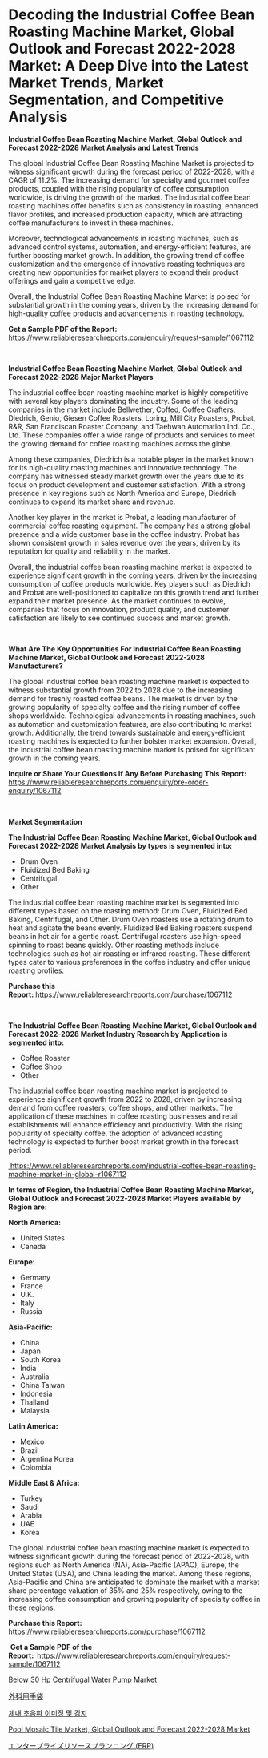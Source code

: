 <p><h1>Decoding the Industrial Coffee Bean Roasting Machine Market, Global Outlook and Forecast 2022-2028 Market: A Deep Dive into the Latest Market Trends, Market Segmentation, and Competitive Analysis</h1></p><p><strong>Industrial Coffee Bean Roasting Machine Market, Global Outlook and Forecast 2022-2028 Market Analysis and Latest Trends</strong></p>
<p><p>The global Industrial Coffee Bean Roasting Machine Market is projected to witness significant growth during the forecast period of 2022-2028, with a CAGR of 11.2%. The increasing demand for specialty and gourmet coffee products, coupled with the rising popularity of coffee consumption worldwide, is driving the growth of the market. The industrial coffee bean roasting machines offer benefits such as consistency in roasting, enhanced flavor profiles, and increased production capacity, which are attracting coffee manufacturers to invest in these machines.</p><p>Moreover, technological advancements in roasting machines, such as advanced control systems, automation, and energy-efficient features, are further boosting market growth. In addition, the growing trend of coffee customization and the emergence of innovative roasting techniques are creating new opportunities for market players to expand their product offerings and gain a competitive edge.</p><p>Overall, the Industrial Coffee Bean Roasting Machine Market is poised for substantial growth in the coming years, driven by the increasing demand for high-quality coffee products and advancements in roasting technology.</p></p>
<p><strong>Get a Sample PDF of the Report:&nbsp;</strong> <a href="https://www.reliableresearchreports.com/enquiry/request-sample/1067112">https://www.reliableresearchreports.com/enquiry/request-sample/1067112</a></p>
<p>&nbsp;</p>
<p><strong>Industrial Coffee Bean Roasting Machine Market, Global Outlook and Forecast 2022-2028 Major Market Players</strong></p>
<p><p>The industrial coffee bean roasting machine market is highly competitive with several key players dominating the industry. Some of the leading companies in the market include Bellwether, Coffed, Coffee Crafters, Diedrich, Genio, Giesen Coffee Roasters, Loring, Mill City Roasters, Probat, R&R, San Franciscan Roaster Company, and Taehwan Automation Ind. Co., Ltd. These companies offer a wide range of products and services to meet the growing demand for coffee roasting machines across the globe.</p><p>Among these companies, Diedrich is a notable player in the market known for its high-quality roasting machines and innovative technology. The company has witnessed steady market growth over the years due to its focus on product development and customer satisfaction. With a strong presence in key regions such as North America and Europe, Diedrich continues to expand its market share and revenue.</p><p>Another key player in the market is Probat, a leading manufacturer of commercial coffee roasting equipment. The company has a strong global presence and a wide customer base in the coffee industry. Probat has shown consistent growth in sales revenue over the years, driven by its reputation for quality and reliability in the market.</p><p>Overall, the industrial coffee bean roasting machine market is expected to experience significant growth in the coming years, driven by the increasing consumption of coffee products worldwide. Key players such as Diedrich and Probat are well-positioned to capitalize on this growth trend and further expand their market presence. As the market continues to evolve, companies that focus on innovation, product quality, and customer satisfaction are likely to see continued success and market growth.</p></p>
<p>&nbsp;</p>
<p><strong>What Are The Key Opportunities For Industrial Coffee Bean Roasting Machine Market, Global Outlook and Forecast 2022-2028 Manufacturers?</strong></p>
<p><p>The global industrial coffee bean roasting machine market is expected to witness substantial growth from 2022 to 2028 due to the increasing demand for freshly roasted coffee beans. The market is driven by the growing popularity of specialty coffee and the rising number of coffee shops worldwide. Technological advancements in roasting machines, such as automation and customization features, are also contributing to market growth. Additionally, the trend towards sustainable and energy-efficient roasting machines is expected to further bolster market expansion. Overall, the industrial coffee bean roasting machine market is poised for significant growth in the coming years.</p></p>
<p><strong>Inquire or Share Your Questions If Any Before Purchasing This Report:</strong> <a href="https://www.reliableresearchreports.com/enquiry/pre-order-enquiry/1067112">https://www.reliableresearchreports.com/enquiry/pre-order-enquiry/1067112</a></p>
<p>&nbsp;</p>
<p><strong>Market Segmentation</strong></p>
<p><strong>The Industrial Coffee Bean Roasting Machine Market, Global Outlook and Forecast 2022-2028 Market Analysis by types is segmented into:</strong></p>
<p><ul><li>Drum Oven</li><li>Fluidized Bed Baking</li><li>Centrifugal</li><li>Other</li></ul></p>
<p><p>The industrial coffee bean roasting machine market is segmented into different types based on the roasting method: Drum Oven, Fluidized Bed Baking, Centrifugal, and Other. Drum Oven roasters use a rotating drum to heat and agitate the beans evenly. Fluidized Bed Baking roasters suspend beans in hot air for a gentle roast. Centrifugal roasters use high-speed spinning to roast beans quickly. Other roasting methods include technologies such as hot air roasting or infrared roasting. These different types cater to various preferences in the coffee industry and offer unique roasting profiles.</p></p>
<p><strong>Purchase this Report:&nbsp;</strong><a href="https://www.reliableresearchreports.com/purchase/1067112">https://www.reliableresearchreports.com/purchase/1067112</a></p>
<p>&nbsp;</p>
<p><strong>The Industrial Coffee Bean Roasting Machine Market, Global Outlook and Forecast 2022-2028 Market Industry Research by Application is segmented into:</strong></p>
<p><ul><li>Coffee Roaster</li><li>Coffee Shop</li><li>Other</li></ul></p>
<p><p>The industrial coffee bean roasting machine market is projected to experience significant growth from 2022 to 2028, driven by increasing demand from coffee roasters, coffee shops, and other markets. The application of these machines in coffee roasting businesses and retail establishments will enhance efficiency and productivity. With the rising popularity of specialty coffee, the adoption of advanced roasting technology is expected to further boost market growth in the forecast period.</p></p>
<p><a href="https://www.reliableresearchreports.com/industrial-coffee-bean-roasting-machine-market-in-global-r1067112">&nbsp;https://www.reliableresearchreports.com/industrial-coffee-bean-roasting-machine-market-in-global-r1067112</a></p>
<p><strong>In terms of Region, the Industrial Coffee Bean Roasting Machine Market, Global Outlook and Forecast 2022-2028 Market Players available by Region are:</strong></p>
<p>
    <p> <strong> North America: </strong>
        <ul>
            <li>United States</li>
            <li>Canada</li>
        </ul>
        </p> 
    <p> <strong> Europe: </strong>
        <ul>
            <li>Germany</li>
            <li>France</li>
            <li>U.K.</li>
            <li>Italy</li>
            <li>Russia</li>
        </ul>
        </p> 
    <p> <strong> Asia-Pacific: </strong>
        <ul>
            <li>China</li>
            <li>Japan</li>
            <li>South Korea</li>
            <li>India</li>
            <li>Australia</li>
            <li>China Taiwan</li>
            <li>Indonesia</li>
            <li>Thailand</li>
            <li>Malaysia</li>
        </ul>
        </p> 
    <p> <strong> Latin America: </strong>
        <ul>
            <li>Mexico</li>
            <li>Brazil</li>
            <li>Argentina Korea</li>
            <li>Colombia</li>
        </ul>
        </p> 
    <p> <strong> Middle East & Africa: </strong>
        <ul>
            <li>Turkey</li>
            <li>Saudi</li>
            <li>Arabia</li>
            <li>UAE</li>
            <li>Korea</li>
        </ul>
    </p>
    </p>
<p><p>The global industrial coffee bean roasting machine market is expected to witness significant growth during the forecast period of 2022-2028, with regions such as North America (NA), Asia-Pacific (APAC), Europe, the United States (USA), and China leading the market. Among these regions, Asia-Pacific and China are anticipated to dominate the market with a market share percentage valuation of 35% and 25% respectively, owing to the increasing coffee consumption and growing popularity of specialty coffee in these regions.</p></p>
<p><strong>Purchase this Report: </strong><a href="https://www.reliableresearchreports.com/purchase/1067112">https://www.reliableresearchreports.com/purchase/1067112</a></p>
<p>&nbsp;<strong>Get a Sample PDF of the Report:&nbsp;&nbsp;</strong><a href="https://www.reliableresearchreports.com/enquiry/request-sample/1067112">https://www.reliableresearchreports.com/enquiry/request-sample/1067112</a></p>
<p><strong></strong></p>
<p><p><a href="https://www.linkedin.com/pulse/below-30-hp-centrifugal-water-pump-market-size-outlook-wylsf">Below 30 Hp Centrifugal Water Pump Market</a></p><p><a href="https://medium.com/@kaiyohnson76845/%E6%89%8B%E8%A1%93%E7%94%A8%E6%89%8B%E8%A2%8B%E5%B8%82%E5%A0%B4-%E7%AB%B6%E4%BA%89%E5%88%86%E6%9E%90-%E5%B8%82%E5%A0%B4%E5%8B%95%E5%90%91%E3%81%8A%E3%82%88%E3%81%B32031%E5%B9%B4%E3%81%BE%E3%81%A7%E3%81%AE%E4%BA%88%E6%B8%AC-53e009832c7c">外科用手袋</a></p><p><a href="https://medium.com/@kenyonjohns/%EC%9D%B8%EC%B2%B4-%EC%B4%88%EC%9D%8C%ED%8C%8C-%EC%98%81%EC%83%81-%EC%B8%A1%EC%A0%95-%EB%B0%8F-%EA%B0%90%EC%A7%80-%EC%8B%9C%EC%9E%A5-%EC%9D%B8%EC%82%AC%EC%9D%B4%ED%8A%B8-%EC%8B%9C%EC%9E%A5-%ED%8A%B8%EB%A0%8C%EB%93%9C-%EC%84%B1%EC%9E%A5-2024%EB%85%84%EB%B6%80%ED%84%B0-2031%EB%85%84%EA%B9%8C%EC%A7%80-%EC%98%88%EC%B8%A1-0f95c4bc8000">체내 초음파 이미징 및 감지</a></p><p><a href="https://github.com/angeliabkratze/Market-Research-Report-List-1/blob/main/pool-mosaic-tile-market-global-outlook-and-forecast-2022-2028-market.md">Pool Mosaic Tile Market, Global Outlook and Forecast 2022-2028 Market</a></p><p><a href="https://github.com/vlcostes/Market-Research-Report-List-1/blob/main/962894386344.md">エンタープライズリソースプランニング (ERP)</a></p></p>